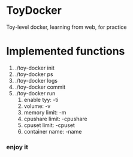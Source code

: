 # ToyDocker
Toy-level docker, learning from web, for practice
# Implemented functions
1. ./toy-docker init
2. ./toy-docker ps
3. ./toy-docker logs
4. ./toy-docker commit
5. ./toy-docker run
   1. enable tyy: -ti
   2. volume: -v
   3. memory limit: -m
   4. cpushare limit: -cpushare
   5. cpuset limit: -cpuset
   6. container name: -name

### enjoy it